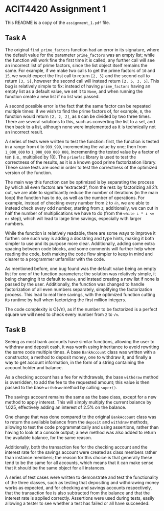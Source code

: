 # ACIT4420 Assignment 1

This README is a copy of the `assignment_1.pdf` file.

## Task A

The original `find_prime_factors` function had an error in its signature, where the default value for the parameter `prime_factors` was an empty list; while the function will work fine the first time it is called, any further call will see an incorrect list of prime factors, since the list object itself remains the same. For example, if we make two calls to get the prime factors of `10` and `15`, we would expect the first call to return `[2, 5]` and the second call to return `[3, 5]`, however the second call will instead return `[2, 5, 3, 5]`. This bug is relatively simple to fix: instead of having `prime_factors` having an empty list as a default value, we set it to `None`, and when running the function create a new list if no list was passed.

A second possible error is the fact that the same factor can be repeated multiple times: if we wish to find the prime factors of, for example, `8`, the function would return `[2, 2, 2]`, as `8` can be divided by two three times. There are several solutions to this, such as converting the list to a set, and then back to a list, although none were implemented as it is technically not an incorrect result.

A series of tests were written to test the function: first, the function is tested in a range from `0` to `999_999`, incrementing the value by one; then from `1_000_000` to `1_000_000_000_000`, incrementing the tested value by a factor of ten (i.e., multiplied by 10). The `primefac` library is used to test the correctness of the results, as it is a known good prime factorization library. These same tests are used in order to test the correctness of the optimized version of the function.

The main way this function can be optimized is by separating the process by which all even factors are “extracted”, from the rest: by factorizing all 2’s out, we are able to significantly reduce the number of iterations (in the main loop) the function has to do, as well as the number of operations. For example, instead of checking every number from `2` to `√n`, we are able to instead check every odd number, starting from `3`; additionally, we can cut in half the number of multiplications we have to do (from the `while i * i <= n:` step), which will lead to large time savings, especially with larger numbers.

While the function is relatively readable, there are some ways to improve it further: one such way is adding a docstring and type hints, making it both simpler to use and its purpose more clear. Additionally, adding some extra spacing between code blocks, and some comments will further help when reading the code, both making the code flow simpler to keep in mind and clearer to a programmer unfamiliar with the code.

As mentioned before, one bug found was the default value being an empty list for one of the function parameters; the solution was relatively simple, it being changing it to default to `None`, and instead creating a new list if none is passed by the user. Additionally, the function was changed to handle factorization of all even numbers separately, simplifying the factorization process. This lead to real time savings, with the optimized function cutting its runtime by half when factorizing the first million integers.

The code complexity is O(√n), as if the number to be factorized is a perfect square we will need to check every number from `2` to `√n`.

## Task B

Seeing as most bank accounts have similar functions, allowing the user to withdraw and deposit cash, it was worth using inheritance to avoid rewriting the same code multiple times. A base `BankAccount` class was written with a constructor, a method to deposit money, one to withdraw it, and finally a way to get account information, in the form of a string containing the account holder and balance.

As a checking account has a fee for withdrawals, the base `withdraw` method is overridden, to add the fee to the requested amount; this value is then passed to the base `withdraw` method by calling `super()`.

The savings account remains the same as the base class, except for a new method to apply interest. This will simply multiply the current balance by 1.025, effectively adding an interest of 2.5% on the balance.

One change that was done compared to the original `BankAccount` class was to return the available balance from the `deposit` and `withdraw` methods, allowing to test the code programmatically and using assertions, rather than having to look at a console output; a new method was also added to return the available balance, for the same reason.

Additionally, both the transaction fee for the checking account and the interest rate for the savings account were created as class members rather than instance members; the reason for this choice is that generally these tend to be the same for all accounts, which means that it can make sense that it should be the same object for all instances.

A series of test cases were written to demonstrate and test the functionality of the three classes, such as testing that depositing and withdrawing money works as expected, and for checking and savings accounts respectively, that the transaction fee is also subtracted from the balance and that the interest rate is applied correctly. Assertions were used during tests, easily allowing a tester to see whether a test has failed or all have succeeded.
